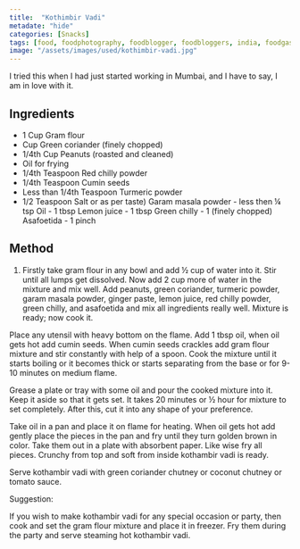 ```yaml
---
title:  "Kothimbir Vadi"
metadate: "hide"
categories: [Snacks]
tags: [food, foodphotography, foodblogger, foodbloggers, india, foodgasm, indianfood, love, foodcoma, foodporn,indiancooking, indianrecipe, foodlovers, indianfood, indianfoodbloggers, foodiesofinstagram, foodlove, indian, indiancouple, eatlocal, eathealthy, eatwell, desifood, trending, tasty, taste, yummyinmytummy, foodie, instafood, instafoodie, foodstagram, instagood, passionatepaprika, foodblog, easy, indian, recipe, mothersrecipe, cooking, easycooking, easyrecipe, simple, simplefood]
image: "/assets/images/used/kothimbir-vadi.jpg"
---
```


I tried this when I had just started working in Mumbai, and I have to say, I am in love with it. 

## Ingredients

- 1 Cup Gram flour 
- Cup Green coriander (finely chopped)
- 1/4th Cup Peanuts (roasted and cleaned)
- Oil for frying
- 1/4th Teaspoon Red chilly powder
- 1/4th Teaspoon Cumin seeds 
- Less than 1/4th Teaspoon Turmeric powder 
- 1/2 Teaspoon Salt or as per taste)
Garam masala powder - less then ¼ tsp
Oil - 1 tbsp
Lemon juice - 1 tbsp
Green chilly - 1 (finely chopped)
Asafoetida - 1 pinch

## Method

1. Firstly take gram flour in any bowl and add ½ cup of water into it. Stir until all lumps get dissolved. Now add 2 cup more of water in the mixture and mix well. Add peanuts, green coriander, turmeric powder, garam masala powder, ginger paste, lemon juice, red chilly powder, green chilly, and asafoetida and mix all ingredients really well. Mixture is ready; now cook it.

Place any utensil with heavy bottom on the flame. Add 1 tbsp oil, when oil gets hot add cumin seeds. When cumin seeds crackles add gram flour mixture and stir constantly with help of a spoon. Cook the mixture until it starts boiling or it becomes thick or starts separating from the base or for 9-10 minutes on medium flame.

Grease a plate or tray with some oil and pour the cooked mixture into it. Keep it aside so that it gets set. It takes 20 minutes or ½ hour for mixture to set completely. After this, cut it into any shape of your preference.

Take oil in a pan and place it on flame for heating. When oil gets hot add gently place the pieces in the pan and fry until they turn golden brown in color. Take them out in a plate with absorbent paper. Like wise fry all pieces. Crunchy from top and soft from inside kothambir vadi is ready.

Serve kothambir vadi with green coriander chutney or coconut chutney or tomato sauce.

Suggestion:

If you wish to make kothambir vadi for any special occasion or party, then cook and set the gram flour mixture and place it in freezer. Fry them during the party and serve steaming hot kothambir vadi.

